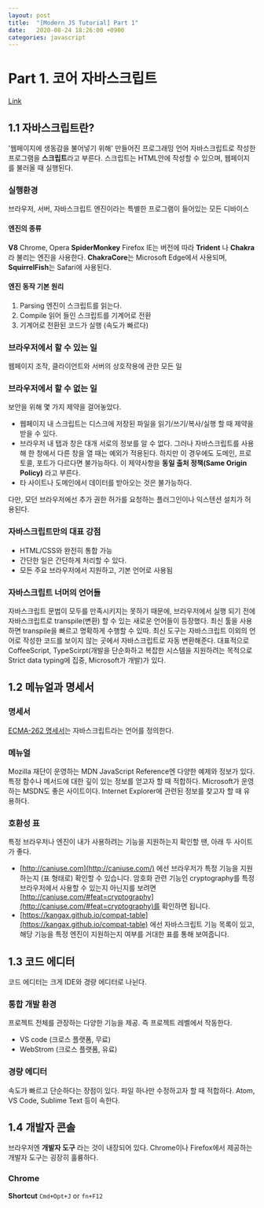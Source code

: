```yaml
---
layout: post
title:  "[Modern JS Tutorial] Part 1"
date:   2020-08-24 18:26:00 +0900
categories: javascript
---
```


# Part 1. 코어 자바스크립트
[Link](https://ko.javascript.info/)

## 1.1 자바스크립트란?

'웹페이지에 생동감을 불어넣기 위해' 만들어진 프로그래밍 언어
자바스크립트로 작성한 프로그램을 **스크립트**라고 부른다. 스크립트는 HTML안에 작성할 수 있으며, 웹페이지를 불러올 때 실행된다.

### 실행환경
브라우저, 서버, 자바스크립트 엔진이라는 특별한 프로그램이 들어있는 모든 디바이스
#### 엔진의 종류
**V8** Chrome, Opera
**SpiderMonkey** Firefox
IE는 버전에 따라 **Trident** 나 **Chakra**라 불리는 엔진을 사용한다. **ChakraCore**는 Microsoft Edge에서 사용되며, **SquirrelFish**는 Safari에 사용된다.

#### 엔진 동작 기본 원리
1. Parsing 엔진이 스크립트를 읽는다.
2. Compile 읽어 들인 스크립트를 기계어로 전환
3. 기계어로 전환된 코드가 실행 (속도가 빠르다)

### 브라우저에서 할 수 있는 일
웹페이지 조작, 클라이언트와 서버의 상호작용에 관한 모든 일

### 브라우저에서 할 수 없는 일
보안을 위해 몇 가지 제약을 걸어놓았다.
- 웹페이지 내 스크립트는 디스크에 저장된 파일을 읽기/쓰기/복사/실행 할 때 제약을 받을 수 있다.
- 브라우저 내 탭과 창은 대개 서로의 정보를 알 수 없다. 그러나 자바스크립트를 사용해 한 창에서 다른 창을 열 때는 예외가 적용된다. 하지만 이 경우에도 도메인, 프로토콜, 포트가 다르다면 불가능하다. 이 제약사항을 **동일 출처 정책(Same Origin Policy)** 라고 부른다.
- 타 사이트나 도메인에서 데이터를 받아오는 것은 불가능하다. 

다만, 모던 브라우저에선 추가 권한 허가를 요청하는 플러그인이나 익스텐션 설치가 허용된다.

### 자바스크립트만의 대표 강점
- HTML/CSS와 완전히 통합 가능
- 간단한 일은 간단하게 처리할 수 있다.
- 모든 주요 브라우저에서 지원하고, 기본 언어로 사용됨

### 자바스크립트 너머의 언어들
자바스크립트 문법이 모두를 만족시키지는 못하기 때문에, 브라우저에서 실행 되기 전에 자바스크립트로 transpile(변환) 할 수 있는 새로운 언어들이 등장했다.
최신 툴을 사용하면 transpile을 빠르고 명확하게 수행할 수 있따. 최신 도구는 자바스크립트 이외의 언어로 작성한 코드를 보이지 않는 곳에서 자바스크립트로 자동 변환해준다.
대표적으로 CoffeeScript, TypeScirpt(개발을 단순화하고 복잡한 시스템을 지원하려는 목적으로 Strict data typing에 집중, Microsoft가 개발)가 있다.

## 1.2 메뉴얼과 명세서

### 명세서
[ECMA-262 명세서](https://www.ecma-international.org/publications/standards/Ecma-262.htm)는 자바스크립트라는 언어를 정의한다.

### 메뉴얼
Mozilla 재단이 운영하는 MDN JavaScript Reference엔 다양한 예제와 정보가 있다. 특정 함수나 메서드에 대한 깊이 있는 정보를 얻고자 할 때 적합하다.
Microsoft가 운영하는 MSDN도 좋은 사이트이다. Internet Explorer에 관련된 정보를 찾고자 할 때 유용하다.

### 호환성 표
특정 브라우저나 엔진이 내가 사용하려는 기능을 지원하는지 확인할 땐, 아래 두 사이트가 좋다.
-   [http://caniuse.com](http://caniuse.com/)  에선 브라우저가 특정 기능을 지원하는지 (표 형태로) 확인할 수 있습니다. 암호화 관련 기능인 cryptography를 특정 브라우저에서 사용할 수 있는지 아닌지를 보려면  [http://caniuse.com/#feat=cryptography](http://caniuse.com/#feat=cryptography)를 확인하면 됩니다.
-   [https://kangax.github.io/compat-table](https://kangax.github.io/compat-table)  에선 자바스크립트 기능 목록이 있고, 해당 기능을 특정 엔진이 지원하는지 여부를 거대한 표를 통해 보여줍니다.


## 1.3 코드 에디터

코드 에디터는 크게 IDE와 경량 에디터로 나뉜다.

### 통합 개발 환경
프로젝트 전체를 관장하는 다양한 기능을 제공. 즉 프로젝트 레벨에서 작동한다.
- VS code (크로스 플랫폼, 무료)
- WebStrom (크로스 플랫폼, 유료)

### 경량 에디터
속도가 빠르고 단순하다는 장점이 있다. 파일 하나만 수정하고자 할 때 적합하다. Atom, VS Code, Sublime Text 등이 속한다.


## 1.4 개발자 콘솔
브라우저엔 **개발자 도구** 라는 것이 내장되어 있다. Chrome이나 Firefox에서 제공하는 개발자 도구는 굉장히 훌륭하다. 

### Chrome
**Shortcut** `Cmd+Opt+J` or `fn+F12`

 